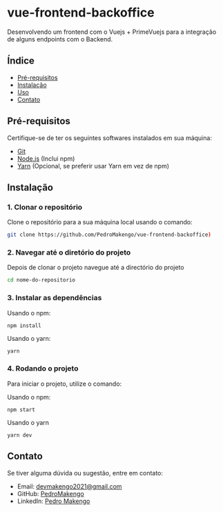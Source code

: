 #  vue-frontend-backoffice

Desenvolvendo um frontend com o Vuejs + PrimeVuejs para a integração de alguns endpoints com o Backend.

## Índice

- [Pré-requisitos](#pré-requisitos)
- [Instalação](#instalação)
- [Uso](#uso)
- [Contato](#contato)

## Pré-requisitos

Certifique-se de ter os seguintes softwares instalados em sua máquina:

- [Git](https://git-scm.com/)
- [Node.js](https://nodejs.org/) (Inclui npm)
- [Yarn](https://yarnpkg.com/) (Opcional, se preferir usar Yarn em vez de npm)

## Instalação

### 1. Clonar o repositório

Clone o repositório para a sua máquina local usando o comando:

```bash
git clone https://github.com/PedroMakengo/vue-frontend-backoffice)

```
### 2. Navegar até o diretório do projeto

Depois de clonar o projeto navegue até a directório do projeto 

```bash
cd nome-do-repositorio
```

### 3. Instalar as dependências 

Usando o npm:

```bash
npm install 
```

Usando o yarn: 
```
yarn
```

### 4. Rodando o projeto 

Para iniciar o projeto, utilize o comando:

Usando o npm:

```
npm start
```

Usando o yarn 
```
yarn dev
```

## Contato

Se tiver alguma dúvida ou sugestão, entre em contato:

- Email: [devmakengo2021@gmail.com](mailto:devmakengo2021@gmail.com)
- GitHub: [PedroMakengo](https://github.com/pedromakengo)
- LinkedIn: [Pedro Makengo](https://www.linkedin.com/in/pedro-makengo-32ab0a1a0/)
